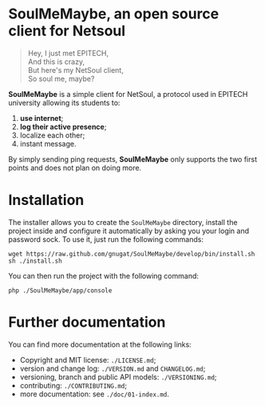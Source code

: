 # SoulMeMaybe, an open source client for Netsoul

> Hey, I just met EPITECH,  
> And this is crazy,  
> But here's my NetSoul client,  
> So soul me, maybe?

**SoulMeMaybe** is a simple client for NetSoul, a protocol used in EPITECH
university allowing its students to:

1. **use internet**;
2. **log their active presence**;
3. localize each other;
4. instant message.

By simply sending ping requests, **SoulMeMaybe** only supports the two first
points and does not plan on doing more.

# Installation

The installer allows you to create the `SoulMeMaybe` directory, install the
project inside and configure it automatically by asking you your login and
password sock. To use it, just run the following commands:

    wget https://raw.github.com/gnugat/SoulMeMaybe/develop/bin/install.sh
    sh ./install.sh

You can then run the project with the following command:

    php ./SoulMeMaybe/app/console

# Further documentation

You can find more documentation at the following links:

* Copyright and MIT license: `./LICENSE.md`;
* version and change log: `./VERSION.md` and `CHANGELOG.md`;
* versioning, branch and public API models: `./VERSIONING.md`;
* contributing: `./CONTRIBUTING.md`;
* more documentation: see `./doc/01-index.md`.
